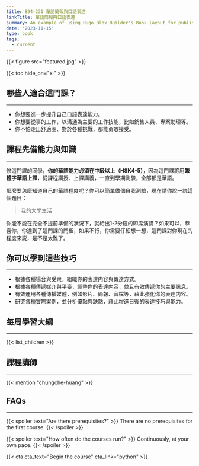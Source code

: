 ```yaml
---
title: 894-231 華語簡報與口語表達
linkTitle: 華語簡報與口語表達
summary: An example of using Hugo Blox Builder's Book layout for publishing online courses.
date: '2023-11-15'
type: book
tags:
  - current
---
```


{{< figure src="featured.jpg" >}}

{{< toc hide_on="xl" >}}

## 哪些人適合這門課？
---

- 你想要進一步提升自己口語表達能力。
- 你想要從事的工作，以溝通為主要的工作技能，比如銷售人員、專案助理等。
- 你不怕走出舒適圈、對於各種挑戰，都能勇敢接受。

## 課程先備能力與知識
---

修這門課的同學，**你的華語能力必須在中級以上（HSK4-5）**，因為這門課將用**繁體字華語上課**，從課程講授、上課講義，一直到學期測驗，全部都是華語。

那麼要怎麽知道自己的華語程度呢？你可以簡單做個自我測驗，現在請你說一説這個題目：  
  
> 我的大學生活
  
你能不能在完全不提前準備的狀況下，就給出1-2分鐘的即席演講？如果可以，恭喜你，你達到了這門課的門檻，如果不行，你需要仔細想一想，這門課對你現在的程度來説，是不是太難了。

## 你可以學到這些技巧
---

- 根據各種場合與受衆，組織你的表達内容與傳達方式。
- 根據各種傳遞媒介與平臺，調整你的表達内容，並且有效傳遞你的主要訊息。
- 有效運用各種傳播媒體，例如影片、簡報、音檔等，藉此強化你的表達内容。
- 研究各種實際案例，並分析優點與缺點，藉此增進日後的表達技巧與能力。


## 每周學習大綱
---

{{< list_children >}}

## 課程講師
---

{{< mention "chungche-huang" >}}

## FAQs
---

{{< spoiler text="Are there prerequisites?" >}}
There are no prerequisites for the first course.
{{< /spoiler >}}

{{< spoiler text="How often do the courses run?" >}}
Continuously, at your own pace.
{{< /spoiler >}}

{{< cta cta_text="Begin the course" cta_link="python" >}}
